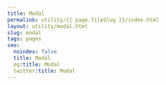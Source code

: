 ```yaml
---
title: Modal
permalink: utility/{{ page.fileSlug }}/index.html
layout: utility/modal.html
slug: modal
tags: pages
seo:
  noindex: false
  title: Modal
  og:title: Modal
  twitter:title: Modal
---
```



